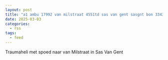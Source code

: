 ```yaml
---
layout: post
title: "a1 ambu 17992 van milstraat 4551td sas van gent sasgnt bon 33433"
date: 2025-03-03
categories: 
  - rss
tags: 
  - feed
---
```


Traumaheli met spoed naar van Milstraat in Sas Van Gent
